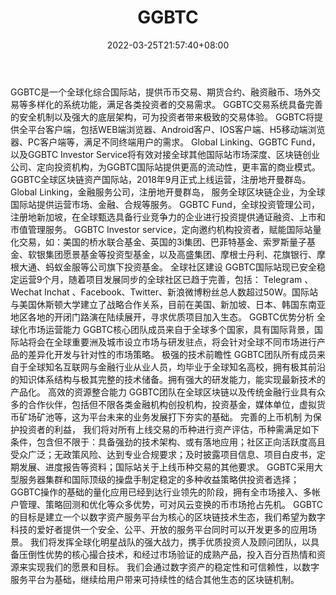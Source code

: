 ﻿---
weight: 
title: "GGBTC"
description: "GGBTC是一个全球化综合国际站，提供币币交易、期货合约、融资融币、场外交易等多样化的系统功能，满足各类投资者的交易需求。"
date: 2022-03-25T21:57:40+08:00
lastmod: 2022-03-25T16:45:40+08:00
draft: false
authors: ["Metabd"]
featuredImage: "ggbtc.webp"
link: ""
tags: ["交易所","GGBTC"]
categories: ["navigation"]
navigation: ["交易所"]
lightgallery: true
toc: true
pinned: false
recommend: false
recommend1: false
---
GGBTC是一个全球化综合国际站，提供币币交易、期货合约、融资融币、场外交易等多样化的系统功能，满足各类投资者的交易需求。
GGBTC交易系统具备完善的安全机制以及强大的底层架构，可为投资者带来极致的交易体验。
GGBTC将提供全平台客户端，包括WEB端浏览器、Android客户、IOS客户端、H5移动端浏览器、PC客户端等，满足不同终端用户的需求。
Global Linking、GGBTC Fund，以及GGBTC Investor Service将有效对接全球其他国际站市场深度、区块链创业公司、定向投资机构，为GGBTC国际站提供更高的流动性，更丰富的商业模式。
GGBTC全球区块链资产国际站，2018年9月正式上线运营，注册地开曼群岛。
Global Linking，金融服务公司，注册地开曼群岛， 服务全球区块链企业，为全球国际站提供运营市场、金融、合规等服务。
GGBTC Fund，全球投资管理公司，注册地新加坡，在全球甄选具备行业竞争力的企业进行投资提供通证融资、上市和市值管理服务。
GGBTC Investor service，定向邀约机构投资者，赋能国际站量化交易，如：美国的桥水联合基金、英国的3i集团、巴菲特基金、索罗斯量子基金、软银集团愿景基金等投资型基金，以及高盛集团、摩根士丹利、花旗银行、摩根大通、蚂蚁金服等公司旗下投资基金。
全球社区建设
GGBTC国际站现已安全稳定运营9个月，随着项目发展同步的全球社区已趋于完善，包括： Telegram 、 Wechat Inchat 、Facebook、Twitter、新浪微博粉丝总人数超过50W。国际站与美国休斯顿大学建立了战略合作关系，目前在美国、新加坡、日本、韩国东南亚地区各地的开闭门路演在陆续展开，寻求优质项目加入生态。
GGBTC优势分析
全球化市场运营能力
GGBTC核心团队成员来自于全球多个国家，具有国际背景，国际站将会在全球重要洲及城市设立市场与研发驻点，将会针对全球不同市场进行产品的差异化开发与针对性的市场策略。
极强的技术前瞻性
GGBTC团队所有成员来自于全球知名互联网与金融行业从业人员，均毕业于全球知名高校，拥有极其前沿的知识体系结构与极其完整的技术储备。拥有强大的研发能力，能实现最新技术的产品化。
高效的资源整合能力
GGBTC团队在全球区块链以及传统金融行业具有众多的合作伙伴，包括但不限各类金融机构创投机构，投资基金，媒体单位，虚拟货币矿场矿池等，这为平台未来的业务发展打下夯实的基础。
完善的上币机制
为保护投资者的利益， 我们将对所有上线交易的币种进行资产评估，币种需满足如下条件，包含但不限于：具备强劲的技术架构、或有落地应用；社区正向活跃度高且受众广泛；无政策风险、达到专业合规要求；及时披露项目信息、项目白皮书，定期发展、进度报告等资料；国际站关于上线币种交易的其他要求。
GGBTC采用大型服务器集群和国际顶级的操盘手制定稳定的多种收益策略供投资者选择；GGBTC操作的基础的量化应用已经到达行业领先的阶段，拥有全市场接入、多帐户管理、策略回测和优化等众多优势，可对风云变换的币市场抢占先机。
GGBTC的目标是建立一个以数字资产服务平台为核心的区块链技术生态，我们希望为数字科技的爱好者提供一个安全、公平、开放的服务平台同时可以开发更多的应用场景。
我们将发挥全球化明星战队的强大战力，携手优质投资人及顾问团队，以具备压倒性优势的核心撮合技术，和经过市场验证的成熟产品，投入百分百热情和资源来实现我们的愿景和目标。
我们会通过数字资产的稳定性和可信赖性，以数字服务平台为基础，继续给用户带来可持续性的结合其他生态的区块链机制。
